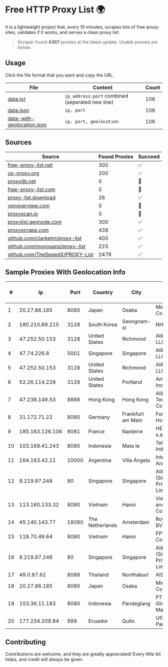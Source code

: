 
# Free HTTP Proxy List 🌍

It is a lightweight project that, every 10 minutes, scrapes lots of free-proxy sites, validates if it works, and serves a clean proxy list.


> Scraper found **4367** proxies at the latest update. Usable proxies are below.

## Usage

Click the file format that you want and copy the URL.


|File|Content|Count|
|----|-------|-----|
|[data.txt](https://raw.githubusercontent.com/themiralay/Proxy-List-World/master/data.txt)|`ip_address:port` combined (seperated new line)|106|
|[data.json](https://raw.githubusercontent.com/themiralay/Proxy-List-World/master/data.json)|`ip, port`|106|
|[data-with-geolocation.json](https://raw.githubusercontent.com/themiralay/Proxy-List-World/master/data-with-geolocation.json)|`ip, port, geolocation`|106|

## Sources

|Source|Found Proxies|Succeed|
|------|-------------|-------|
|[free-proxy-list.net](https://free-proxy-list.net)|300|✅|
|[us-proxy.org](https://www.us-proxy.org)|200|✅|
|[proxydb.net](http://proxydb.net)|0|🚫|
|[free-proxy-list.com](https://free-proxy-list.com/?page=&port=&type%5B%5D=http&type%5B%5D=https&up_time=0&search=Search)|0|🚫|
|[proxy-list.download](https://www.proxy-list.download/HTTP)|26|✅|
|[vpnoverview.com](https://vpnoverview.com/privacy/anonymous-browsing/free-proxy-servers)|0|🚫|
|[proxyscan.io](https://www.proxyscan.io)|0|🚫|
|[proxylist.geonode.com](https://proxylist.geonode.com/api/proxy-list?limit=300&page=1&sort_by=lastChecked&sort_type=desc&protocols=http,https)|300|✅|
|[proxyscrape.com](https://api.proxyscrape.com/v2/?request=displayproxies&protocol=http&timeout=10000&country=all&ssl=all&anonymity=all)|438|✅|
|[github.com/clarketm/proxy-list](https://raw.githubusercontent.com/clarketm/proxy-list/master/proxy-list-raw.txt)|400|✅|
|[github.com/monosans/proxy-list](https://raw.githubusercontent.com/monosans/proxy-list/main/proxies/http.txt)|225|✅|
|[github.com/TheSpeedX/PROXY-List](https://raw.githubusercontent.com/TheSpeedX/PROXY-List/master/http.txt)|2478|✅|


## Sample Proxies With Geolocation Info

|#|Ip|Port|Country|City|Internet Service Provider|
|-|--|----|-------|----|-------------------------|
|1|20.27.86.185|8080|Japan|Osaka|Microsoft Corporation|
|2|180.210.89.215|3128|South Korea|Seongnam-si|NHNCLOUD|
|3|47.252.50.153|3128|United States|Richmond|Alibaba Cloud LLC|
|4|47.74.226.8|5001|Singapore|Singapore|Alibaba Cloud LLC|
|5|47.252.50.153|3128|United States|Richmond|Alibaba Cloud LLC|
|6|52.26.114.229|3128|United States|Portland|Amazon.com, Inc.|
|7|47.238.149.53|8888|Hong Kong|Hong Kong|Alibaba (US) Technology Co., Ltd.|
|8|31.172.71.22|8080|Germany|Frankfurt am Main|Fornex Hosting S.L.|
|9|185.163.126.106|8081|France|Nanterre|HEXATOM s.a.r.l.|
|10|103.169.41.243|8080|Indonesia|Mata Ie|Telnet Indonesia|
|11|164.163.42.12|10000|Argentina|Villa Ángela|Interret Villa Angela SRL|
|12|8.219.97.248|80|Singapore|Singapore|Alibaba Cloud (Singapore) Private Limited|
|13|113.160.133.32|8080|Vietnam|Hanoi|VietNam Post and Telecom Corporation|
|14|45.140.143.77|18080|The Netherlands|Amsterdam|RoyaleHosting BV|
|15|118.70.49.64|8080|Vietnam|Hanoi|FPT Telecom Company|
|16|8.219.97.248|80|Singapore|Singapore|Alibaba Cloud (Singapore) Private Limited|
|17|49.0.87.62|8088|Thailand|Nonthaburi|AIS-Fibre|
|18|20.27.86.185|8080|Japan|Osaka|Microsoft Corporation|
|19|103.36.11.183|8080|Indonesia|Pandeglang|PT Awinet Global Mandiri|
|20|177.234.209.84|999|Ecuador|Quito|Ufinet Panama S.A.|



## Contributing

Contributions are welcome, and they are greatly appreciated! Every
little bit helps, and credit will always be given.

